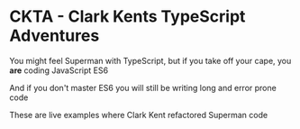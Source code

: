 # CKTA - Clark Kents TypeScript Adventures

You might feel Superman with TypeScript, but if you take off your cape, you **are** coding JavaScript ES6

And if you don't master ES6 you will still be writing long and error prone code

These are live examples where Clark Kent refactored Superman code
